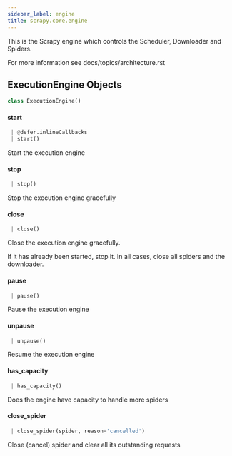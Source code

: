 ```yaml
---
sidebar_label: engine
title: scrapy.core.engine
---
```


This is the Scrapy engine which controls the Scheduler, Downloader and Spiders.

For more information see docs/topics/architecture.rst

## ExecutionEngine Objects

```python
class ExecutionEngine()
```

#### start

```python
 | @defer.inlineCallbacks
 | start()
```

Start the execution engine

#### stop

```python
 | stop()
```

Stop the execution engine gracefully

#### close

```python
 | close()
```

Close the execution engine gracefully.

If it has already been started, stop it. In all cases, close all spiders
and the downloader.

#### pause

```python
 | pause()
```

Pause the execution engine

#### unpause

```python
 | unpause()
```

Resume the execution engine

#### has\_capacity

```python
 | has_capacity()
```

Does the engine have capacity to handle more spiders

#### close\_spider

```python
 | close_spider(spider, reason='cancelled')
```

Close (cancel) spider and clear all its outstanding requests


